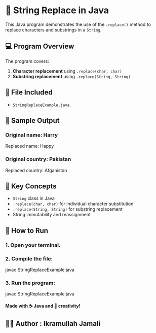 # 🔁 String Replace in Java

This Java program demonstrates the use of the `.replace()` method to replace characters and substrings in a `String`.

## 💻 Program Overview

The program covers:
1. **Character replacement** using `.replace(char, char)`
2. **Substring replacement** using `.replace(String, String)`

## 📂 File Included

- `StringReplaceExample.java`.

## 🧪 Sample Output

### Original name: Harry
Replaced name: Happy

### Original country: Pakistan
Replaced country: Afganistan

## 📘 Key Concepts

- `String` class in Java  
- `.replace(char, char)` for individual character substitution  
- `.replace(String, String)` for substring replacement  
- String immutability and reassignment

## 🚀 How to Run

### 1. Open your terminal.
### 2. Compile the file:
javac StringReplaceExample.java


### 3. Run the program:
javac StringReplaceExample.java


#### Made with ☕ Java and 🔄 creativity!

## 👨‍💻 Author : Ikramullah Jamali
